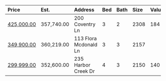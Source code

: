 | Price                                                                                     | Est.       | Address               | Bed | Bath | Size | Value | Days | Lot  | Year | HOA | Open |
| :---------------------------------------------------------------------------------------- | :--------- | :-------------------- | :-- | :--- | :--- | :---- | :--- | :--- | :--- | :-- | :--- |
| [425,000.00](https://www.movoto.com/home/200-coventry-ln-cary-nc-27511-413_2337631)       | 357,740.00 | 200 Coventry Ln       | 3   | 2    | 2308 | 184   | 11   | 0.27 | 1986 | 90  |      |
| [349,900.00](https://www.movoto.com/home/113-flora-mcdonald-ln-cary-nc-27511-413_2335997) | 360,219.00 | 113 Flora Mcdonald Ln | 3   | 3    | 2157 |       |      |      |      |     |      |
| [299,999.00](https://www.movoto.com/home/235-harbor-creek-dr-cary-nc-27511-413_2336595)   | 352,600.00 | 235 Harbor Creek Dr   | 4   | 3    | 2150 | 140   | 16   | 3049 | 2000 | 239 |      |